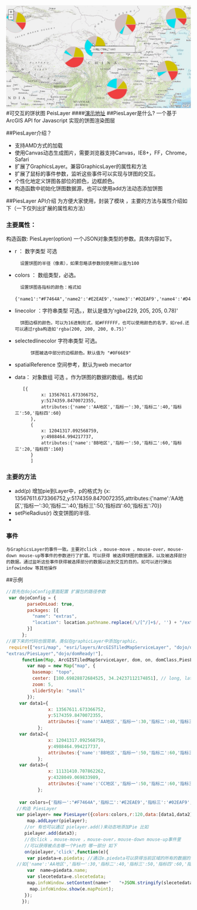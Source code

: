 ![PiesLayer](images/logo.gif)
#可交互的饼状图 PeisLayer
####[演示地址](http://kunkun01.github.io/PiesLayer)
##PiesLayer是什么?
一个基于ArcGIS API for Javascript 实现的饼图渲染图层

##PiesLayer介绍？

* 支持AMD方式的加载
* 使用Canvas动态生成图片，需要浏览器支持Canvas，IE8+，FF，Chrome，Safari
* 扩展了GraphicsLayer。兼容GraphicsLayer的属性和方法
* 扩展了鼠标的事件参数，监听这些事件可以实现与饼图的交互。
* 个性化地定义饼图各部位的颜色，边框颜色。
* 构造函数中初始化饼图数据源，也可以使用add方法动态添加饼图


##PiesLayer API介绍
为方便大家使用，封装了模块 ，主要的方法与属性介绍如下（一下仅列出扩展的属性和方法）
### 主要属性：
 

构造函数: PiesLayer(option) 一个JSON对象类型的参数。具体内容如下。

* r ： 数字类型  可选 
        
        设置饼图的半径（像素），如果忽略该参数则使用默认值为100

* colors ： 数组类型，必选。

    	设置饼图各指标的颜色：格式如
    	{'name1':"#F7464A",'name2':'#E2EAE9','name3':'#02EAF9','name4':'#D4CCC5','name5':'#D4CC00'}

* linecolor ：字符串类型 可选。，默认是值为'rgba(229, 205, 205, 0.78)'
    
    	饼图边框的颜色，可以为16进制形式，如#FFFFFF，也可以使用颜色的名字，如red.还可以通过rgba构造如'rgba(200, 200, 200, 0.75)'
* selectedlinecolor 字符串类型 可选。

        	饼图被选中部分的边框颜色。默认值为 "#0F66E9"
* spatialReference 空间参考，默认为web mecartor

* data： 对象数组 可选 。作为饼图的数据的数组。格式如
        
         [{
     			x: 13567611.673366752,
	 			y:5174359.8470072355,
	 			attributes:{'name':'AA地区','指标一':30,'指标二':40,'指标三':50,'指标四':60}
			},
			{
	 			x: 12041317.092568759,
	 			y:4988464.994217737,
	 			attributes:{'name':'BB地区','指标一':50,'指标二':60,'指标三':20,'指标四':160}
			}
			]
### 主要的方法
* add(p) 增加pie到Layer中，p的格式为
        {x: 13567611.673366752,y:5174359.8470072355,attributes:{'name':'AA地区','指标一':30,'指标二':40,'指标三':50,'指标四':60,'指标五':70}}
* setPieRadius(r) 改变饼图的半径.
* 
### 事件
    与GraphicsLayer的事件一致。主要对click ，mouse-move ，mouse-over，mouse-down mouse-up等事件的参数进行了扩展。可以获得 被选择饼图的数据源，以及被选择部分的数据。通过监听这些事件获得被选择部分的数据以达到交互的目的。如可以进行弹出infowindow 等其他操作
##示例
```javascript
//首先在dojoConfig里面配置 扩展包的路径参数
 var dojoConfig = { 
        parseOnLoad: true,
        packages: [{
          "name": "extras",
          "location": location.pathname.replace(/\/[^/]+$/, '') + "/extras"
        }]
      };
//接下来的代码也很简单。类似在graphicLayer中添加graphic。
 require(["esri/map", "esri/layers/ArcGISTiledMapServiceLayer", "dojo/dom", "dojo/on", "dojo/dom-class", 
"extras/PiesLayer","dojo/domReady!"],
      function(Map, ArcGISTiledMapServiceLayer, dom, on, domClass,PiesLayer) {
	    var map = new Map("map", {
	      basemap: "topo",
	      center: [100.69828872684525, 34.24237112174851], // long, lat
	      zoom: 5,
	      sliderStyle: "small"
	    });
	 var data1={
	 			x: 13567611.673366752,
	 			y:5174359.8470072355,
	 			attributes:{'name':'AA地区','指标一':30,'指标二':40,'指标三':50,'指标四':60}
			};
	 var data2={
	 			x: 12041317.092568759,
	 			y:4988464.994217737,
	 			attributes:{'name':'BB地区','指标一':50,'指标二':60,'指标三':20,'指标四':160}
	 		};
	 var data3={
			 	x: 11131410.707862262,
	 			y:4328049.069833989,
	 			attributes:{'name':'CC地区','指标一':50,'指标二':60,'指标三':120,'指标四':60}
	 		};
 	
	 var colors={'指标一':"#F7464A",'指标二':'#E2EAE9','指标三':'#02EAF9','指标四':'#D4CCC5'};
	//构造 PiesLayer
 	var pielayer= new PiesLayer({colors:colors,r:120,data:[data1,data2]});
        map.addLayer(pielayer);
       //or 有也可以通过 pielayer.add()来动态地添加Pie 比如
       pielayer.add(data3);
       //在click ，mouse-move ，mouse-over，mouse-down mouse-up事件里 
       //可以获得被点击哪一个Pie的 哪一部分 如下
       on(pielayer,'click',function(e){
        var piedata=e.piedata; //通过e.piedata可以获得当前区域的所有的数据的集合
	//如{'name':'AA地区','指标一':30,'指标二':40,'指标三':50,'指标四':60,'指标五':70}
        var  name=piedata.name;
        var slecetedata=e.slecetedata;    
        map.infoWindow.setContent(name+"   "+JSON.stringify(slecetedata));
         map.infoWindow.show(e.mapPoint);
       }); 
	  });
```

